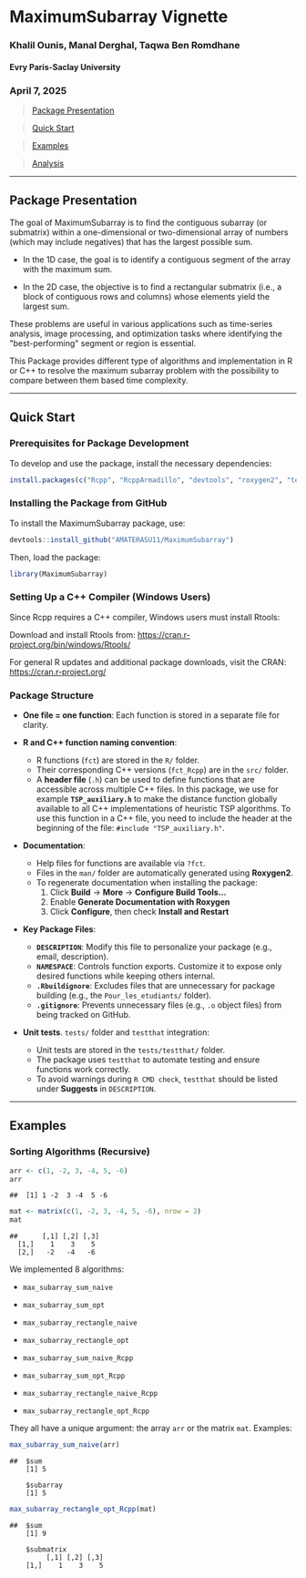 # MaximumSubarray Vignette

### Khalil Ounis, Manal Derghal, Taqwa Ben Romdhane

#### Evry Paris-Saclay University

### April 7, 2025

> [Package Presentation](#pp)

> [Quick Start](#qs)

> [Examples](#ex)

> [Analysis](#an)

------------------------------------------------------------------------

<a id="pp"></a>

## Package Presentation

The goal of MaximumSubarray is to find the contiguous subarray (or submatrix) within a one-dimensional or two-dimensional array of numbers (which may include negatives) that has the largest possible sum.

 - In the 1D case, the goal is to identify a contiguous segment of the array with the maximum sum.

 - In the 2D case, the objective is to find a rectangular submatrix (i.e., a block of contiguous rows and columns) whose elements yield the largest sum.

These problems are useful in various applications such as time-series analysis, image processing, and optimization tasks where identifying the "best-performing" segment or region is essential.

This Package provides different type of algorithms and implementation in R or C++ to resolve the maximum subarray problem with the possibility to compare between them based time complexity.

------------------------------------------------------------------------

<a id="qs"></a>

## Quick Start

### Prerequisites for Package Development

To develop and use the package, install the necessary dependencies:

``` r
install.packages(c("Rcpp", "RcppArmadillo", "devtools", "roxygen2", "testthat"))
```

### Installing the Package from GitHub

To install the MaximumSubarray package, use:

``` r
devtools::install_github("AMATERASU11/MaximumSubarray")
```

Then, load the package:

``` r
library(MaximumSubarray)
```

### Setting Up a C++ Compiler (Windows Users)

Since Rcpp requires a C++ compiler, Windows users must install Rtools:

Download and install Rtools from:
<https://cran.r-project.org/bin/windows/Rtools/>

For general R updates and additional package downloads, visit the CRAN:
<https://cran.r-project.org/>

### Package Structure

- **One file = one function**: Each function is stored in a separate
  file for clarity.

- **R and C++ function naming convention**:

  - R functions (`fct`) are stored in the `R/` folder.  
  - Their corresponding C++ versions (`fct_Rcpp`) are in the `src/`
    folder.  
  - A **header file** (`.h`) can be used to define functions that are
    accessible across multiple C++ files. In this package, we use for
    example **`TSP_auxiliary.h`** to make the distance function globally
    available to all C++ implementations of heuristic TSP algorithms. To
    use this function in a C++ file, you need to include the header at
    the beginning of the file: `#include "TSP_auxiliary.h"`.

- **Documentation**:

  - Help files for functions are available via `?fct`.  
  - Files in the `man/` folder are automatically generated using
    **Roxygen2**.  
  - To regenerate documentation when installing the package:
    1.  Click **Build** → **More** → **Configure Build Tools…**  
    2.  Enable **Generate Documentation with Roxygen**  
    3.  Click **Configure**, then check **Install and Restart**

- **Key Package Files**:

  - **`DESCRIPTION`**: Modify this file to personalize your package
    (e.g., email, description).  
  - **`NAMESPACE`**: Controls function exports. Customize it to expose
    only desired functions while keeping others internal.  
  - **`.Rbuildignore`**: Excludes files that are unnecessary for package
    building (e.g., the `Pour_les_etudiants/` folder).  
  - **`.gitignore`**: Prevents unnecessary files (e.g., `.o` object
    files) from being tracked on GitHub.

- **Unit tests**. `tests/` folder and `testthat` integration:

  - Unit tests are stored in the `tests/testthat/` folder.  
  - The package uses `testthat` to automate testing and ensure functions
    work correctly.  
  - To avoid warnings during `R CMD check`, `testthat` should be listed
    under **Suggests** in `DESCRIPTION`.

------------------------------------------------------------------------

<a id="ex"></a>

## Examples

### Sorting Algorithms (Recursive)

``` r
arr <- c(1, -2, 3, -4, 5, -6)
arr
```

    ##  [1] 1 -2  3 -4  5 -6
    
``` r
mat <- matrix(c(1, -2, 3, -4, 5, -6), nrow = 2)
mat
```
    ##      [,1] [,2] [,3]
      [1,]    1    3    5
      [2,]   -2   -4   -6
    
    
We implemented 8 algorithms:

- `max_subarray_sum_naive`
- `max_subarray_sum_opt`
- `max_subarray_rectangle_naive`
- `max_subarray_rectangle_opt`

- `max_subarray_sum_naive_Rcpp`
- `max_subarray_sum_opt_Rcpp`
- `max_subarray_rectangle_naive_Rcpp`
- `max_subarray_rectangle_opt_Rcpp`

They all have a unique argument: the array `arr` or the matrix `mat`. Examples:

``` r
max_subarray_sum_naive(arr)
```

    ##  $sum
        [1] 5

        $subarray
        [1] 5


``` r
max_subarray_rectangle_opt_Rcpp(mat)
```

    ##  $sum
        [1] 9

        $submatrix
             [,1] [,2] [,3]
        [1,]    1    3    5
